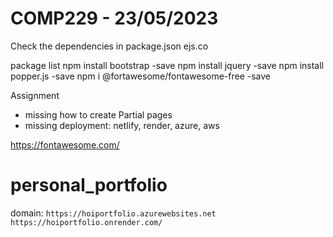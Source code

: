 # COMP229 - 23/05/2023

Check the dependencies in package.json
ejs.co

package list
npm install bootstrap -save
npm install jquery -save
npm install popper.js -save
npm i @fortawesome/fontawesome-free -save

Assignment

- missing how to create Partial pages
- missing deployment: netlify, render, azure, aws

https://fontawesome.com/

# personal_portfolio

domain:
`https://hoiportfolio.azurewebsites.net`
`https://hoiportfolio.onrender.com/`
